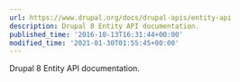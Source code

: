 ```yaml
---
url: https://www.drupal.org/docs/drupal-apis/entity-api
description: Drupal 8 Entity API documentation.
published_time: '2016-10-13T16:31:44+00:00'
modified_time: '2021-01-30T01:55:45+00:00'
---
```

Drupal 8 Entity API documentation.